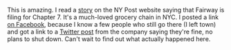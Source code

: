 This is amazing. I read a <a href="http://scripting.com/images/2020/01/22/nyPostOnFairway.png">story</a> on the NY Post website saying that Fairway is filing for Chapter 7. It's a much-loved grocery chain in NYC. I posted a link <a href="https://www.facebook.com/dave.winer.12/posts/1142456555961748">on Facebook</a>, because I know a few people who still go there (I left town) and got a link to a <a href="https://twitter.com/FairwayMarket/status/1219991753752707072">Twitter post</a> from the company saying they're fine, no plans to shut down. Can't wait to find out what actually happened here. 
